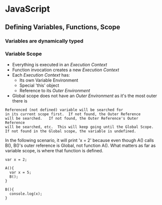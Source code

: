 # JavaScript


## Defining Variables, Functions, Scope
### Variables are dynamically typed


### Variable Scope
* Everything is executed in an *Execution Context* 
* Function invocation creates a new *Execution Context* 
* Each *Execution Context* has: 
  * Its own Variable Environment
  * Special 'this' object 
  * Reference to its *Outer Environment* 
* Global scope does not have an *Outer Environment* as it's the most outer there is

```
Referenced (not defined) variable will be searched for 
in its current scope first.  If not found, the Outer Reference
will be searched.   If not found, the Outer Reference's Outer Reference 
will be searched, etc.  This will keep going until the Global Scope. 
If not found in the Global scope, the variable is undefined. 
```

In the following scenario, it will print 'x = 2' because even though A() calls B(), B()'s outer reference is Global, not function A().
What matters as far as variable scope, is where that function is defined.  
```
var x = 2;

A(){
  var x = 5;
  B();
} 

B(){
  console.log(x); 
}
```

